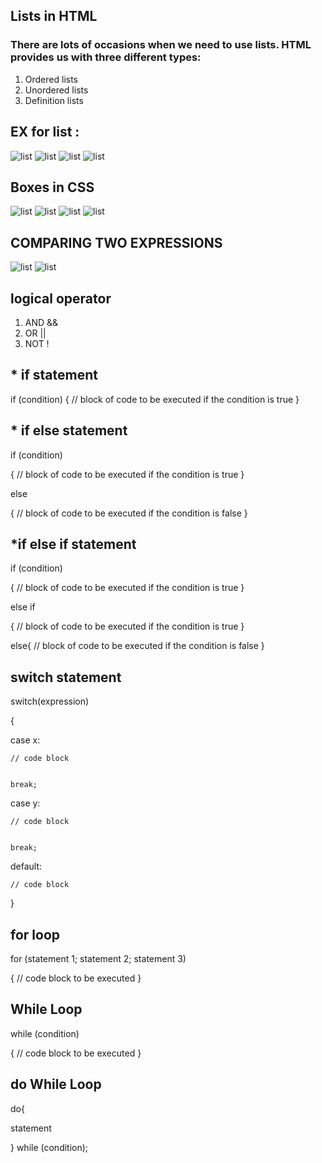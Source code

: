 ## Lists in HTML

### There are lots of occasions when we need to use lists. HTML provides us with three different types:

1. Ordered lists
2. Unordered lists
3. Definition lists

## EX for list :
![list](https://g.top4top.io/p_201215mbi1.png)
![list](https://h.top4top.io/p_2012d6n9w2.png)
![list](https://i.top4top.io/p_2012pfe2d3.png)
![list](https://j.top4top.io/p_20121l9vo4.png)

## Boxes in CSS



![list](https://h.top4top.io/p_2012l10b91.png)
![list](https://i.top4top.io/p_2012pztcl2.png)
![list](https://j.top4top.io/p_2012rew3k3.png)
![list](https://k.top4top.io/p_20120ptb94.png)


## COMPARING TWO EXPRESSIONS

![list](https://g.top4top.io/p_201349e1t1.png)
![list](https://h.top4top.io/p_2013y95xs2.png)

## logical operator
1. AND &&
2. OR ||
3. NOT !

## * if statement
if (condition) {
  //  block of code to be executed if the condition is true
}

## * if else statement

if (condition)

{
  //  block of code to be executed if the condition is true
} 

else

{
  //  block of code to be executed if the condition is false
}

## *if else if statement

if (condition)

{
  //  block of code to be executed if the condition is true
} 

else if

{
   //  block of code to be executed if the condition is true
}

else{
 //  block of code to be executed if the condition is false
}

## switch statement
switch(expression)

{


  case x:
  
  
    // code block
    
    
    break;
    
    
  case y:
  
  
    // code block
    
    
    break;
    
    
  default:
  
  
    // code block
}



## for loop 


for (statement 1; statement 2; statement 3)

{
  // code block to be executed
}

## While Loop 

while (condition)

{
  // code block to be executed
}



## do While Loop

do{


   statement
   
   
}
while (condition);
